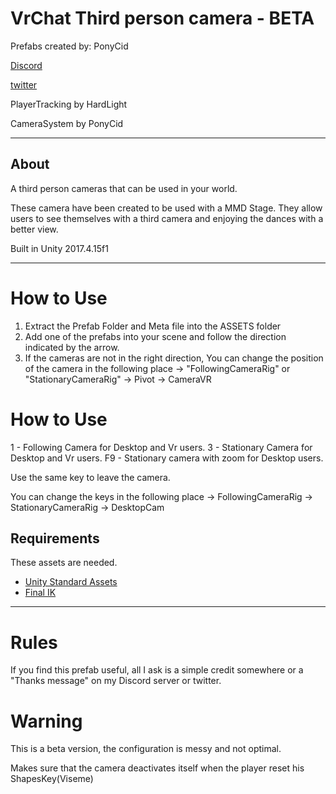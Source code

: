 # VrChat Third person camera - BETA

Prefabs created by: PonyCid

[Discord](https://discord.gg/q8MNVqM)

[twitter](https://twitter.com/PonyCid)


PlayerTracking by HardLight

CameraSystem by PonyCid

----------
## About
A third person cameras that can be used in your world.

These camera have been created to be used with a MMD Stage.
They allow users to see themselves with a third camera and enjoying the dances with a better view.

Built in Unity 2017.4.15f1


----------

# How to Use
1. Extract the Prefab Folder and Meta file into the ASSETS folder
2. Add one of the prefabs into your scene and follow the direction indicated by the arrow.
3. If the cameras are not in the right direction, You can change the position of the camera in the following place
    -> "FollowingCameraRig" or "StationaryCameraRig"
      -> Pivot
	      -> CameraVR

# How to Use
1 - Following Camera for Desktop and Vr users.
3 - Stationary Camera for Desktop and Vr users.
F9 - Stationary camera with zoom for Desktop users.

Use the same key to leave the camera.

You can change the keys in the following place
    -> FollowingCameraRig
    -> StationaryCameraRig
    -> DesktopCam


## Requirements

These assets are needed.
* [Unity Standard Assets](https://assetstore.unity.com/packages/essentials/asset-packs/standard-assets-32351)
* [Final IK](https://assetstore.unity.com/packages/tools/animation/final-ik-14290)
-----------------------------------------------------

# Rules
If you find this prefab useful, all I ask is a simple credit somewhere or a "Thanks message" on my Discord server or twitter.

# Warning
This is a beta version, the configuration is messy and not optimal.

Makes sure that the camera deactivates itself when the player reset his ShapesKey(Viseme)

